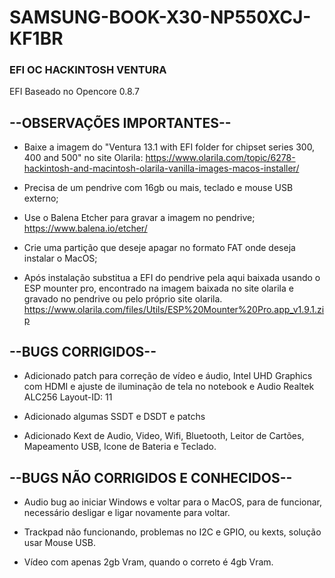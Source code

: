 # SAMSUNG-BOOK-X30-NP550XCJ-KF1BR
### EFI OC HACKINTOSH VENTURA
EFI Baseado no Opencore 0.8.7

## --OBSERVAÇÕES IMPORTANTES--

* Baixe a imagem do "Ventura 13.1 with EFI folder for chipset series 300, 400 and 500" no site Olarila:
https://www.olarila.com/topic/6278-hackintosh-and-macintosh-olarila-vanilla-images-macos-installer/

* Precisa de um pendrive com 16gb ou mais, teclado e mouse USB externo;

* Use o Balena Etcher para gravar a imagem no pendrive;
https://www.balena.io/etcher/

* Crie uma partição que deseje apagar no formato FAT onde deseja instalar o MacOS;

* Após instalação substitua a EFI do pendrive pela aqui baixada usando o ESP mounter pro, encontrado na imagem baixada no site olarila e gravado no pendrive ou pelo próprio site olarila.
https://www.olarila.com/files/Utils/ESP%20Mounter%20Pro.app_v1.9.1.zip

## --BUGS CORRIGIDOS--

* Adicionado patch para correção de vídeo e áudio, Intel UHD Graphics com HDMI e ajuste de iluminação de tela no notebook e Audio Realtek ALC256 Layout-ID: 11

* Adicionado algumas SSDT e DSDT e patchs

* Adicionado Kext de Audio, Video, Wifi, Bluetooth, Leitor de Cartões, Mapeamento USB, Icone de Bateria e Teclado.


## --BUGS NÃO CORRIGIDOS E CONHECIDOS--

* Audio bug ao iniciar Windows e voltar para o MacOS, para de funcionar, necessário desligar e ligar novamente para voltar.

* Trackpad não funcionando, problemas no I2C e GPIO, ou kexts, solução usar Mouse USB.

* Vídeo com apenas 2gb Vram, quando o correto é 4gb Vram.

